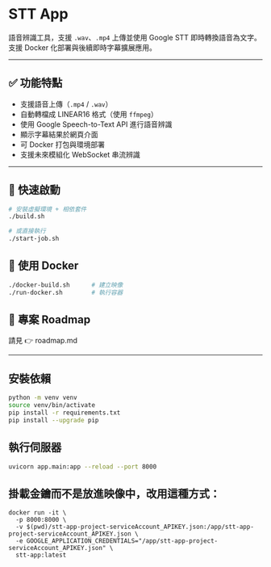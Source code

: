 # STT App

語音辨識工具，支援 `.wav`、`.mp4` 上傳並使用 Google STT 即時轉換語音為文字。  
支援 Docker 化部署與後續即時字幕擴展應用。

---

## ✅ 功能特點

- 支援語音上傳（`.mp4` / `.wav`）
- 自動轉檔成 LINEAR16 格式（使用 `ffmpeg`）
- 使用 Google Speech-to-Text API 進行語音辨識
- 顯示字幕結果於網頁介面
- 可 Docker 打包與環境部署
- 支援未來模組化 WebSocket 串流辨識

---

## 🚀 快速啟動

```bash
# 安裝虛擬環境 + 相依套件
./build.sh

# 或直接執行
./start-job.sh
```

## 🐳 使用 Docker

```bash
./docker-build.sh      # 建立映像
./run-docker.sh        # 執行容器
```

## 📌 專案 Roadmap

請見 👉 roadmap.md

---

## 安裝依賴

```bash
python -m venv venv
source venv/bin/activate
pip install -r requirements.txt
pip install --upgrade pip
```

## 執行伺服器

```bash
uvicorn app.main:app --reload --port 8000
```

## 掛載金鑰而不是放進映像中，改用這種方式：

```
docker run -it \
  -p 8000:8000 \
  -v $(pwd)/stt-app-project-serviceAccount_APIKEY.json:/app/stt-app-project-serviceAccount_APIKEY.json \
  -e GOOGLE_APPLICATION_CREDENTIALS="/app/stt-app-project-serviceAccount_APIKEY.json" \
  stt-app:latest
```
